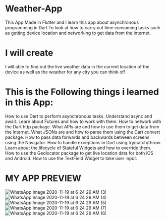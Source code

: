 # Weather-App
This App Made in Flutter and I learn this app about asynchronous programming in Dart.To look at how to carry out time consuming tasks such as getting device location and networking to get data from the internet.

# I will create
I will able to find out the live weather data in the current location of the device as well as the weather for any city you can think of!

# This is the Following things i learned in this App:

How to use Dart to perform asynchronous tasks.
Understand async and await.
Learn about Futures and how to work with them.
How to network with the Dart http package.
What APIs are and how to use them to get data from the internet.
What JSONs are and how to parse them using the Dart convert package.
How to pass data forwards and backwards between screens using the Navigator.
How to handle exceptions in Dart using try/catch/throw.
Learn about the lifecycle of Stateful Widgets and how to override them.
How to use the Geolocator package to get live location data for both iOS and Android.
How to use the TextField Widget to take user input.

# MY APP PREVIEW
![WhatsApp Image 2020-11-19 at 6 24 29 AM (3)](https://user-images.githubusercontent.com/51153678/99609302-7040ef80-2a31-11eb-98c3-30802f78092a.jpeg)
![WhatsApp Image 2020-11-19 at 6 24 29 AM (4)](https://user-images.githubusercontent.com/51153678/99609304-720ab300-2a31-11eb-8cec-ffb95c49e900.jpeg)
![WhatsApp Image 2020-11-19 at 6 24 29 AM (5)](https://user-images.githubusercontent.com/51153678/99609307-73d47680-2a31-11eb-9f4d-0c09fe68d851.jpeg)
![WhatsApp Image 2020-11-19 at 6 24 29 AM (7)](https://user-images.githubusercontent.com/51153678/99609312-76cf6700-2a31-11eb-94dd-4c24d25d2817.jpeg)
![WhatsApp Image 2020-11-19 at 6 24 29 AM (6)](https://user-images.githubusercontent.com/51153678/99609319-7931c100-2a31-11eb-8af0-1ab8df1d5cbb.jpeg)
